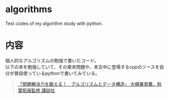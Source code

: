 # algorithms
Test codes of my algorithm study with python.

# 内容
個人的なアルゴリズムの勉強で書いたコード。  
以下の本を勉強していて、その章末問題や、本文中に登場するcppのソースを自分が普段使っているpythonで書いてみている。

> [「問題解決力を鍛える！　アルゴリズムとデータ構造」 大槻兼資著、秋葉拓哉監修 講談社](https://bookclub.kodansha.co.jp/product?item=0000275430)
